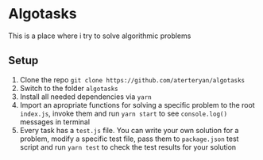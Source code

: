 # Algotasks
This is a place where i try to solve algorithmic problems

## Setup
1. Clone the repo `git clone https://github.com/aterteryan/algotasks`
2. Switch to the folder `algotasks`
3. Install all needed dependencies via `yarn`
4. Import an apropriate functions for solving a specific problem 
to the root `index.js`, invoke them and run `yarn start` to see 
`console.log()` messages in terminal
5. Every task has a `test.js` file. You can write your own solution
for a problem, modify a specific test file, pass them to `package.json` 
test script and run `yarn test` to check the test results for
your solution 